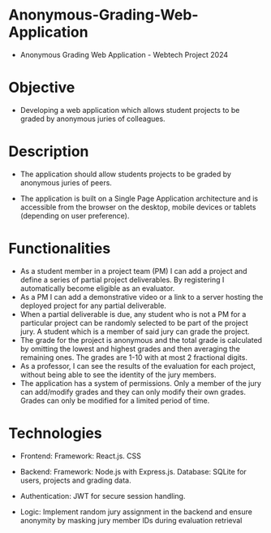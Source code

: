 # Anonymous-Grading-Web-Application
* Anonymous Grading Web Application - Webtech Project 2024

# Objective
* Developing a web application which allows student projects to be graded by anonymous juries of colleagues.

# Description
* The application should allow students projects to be graded by anonymous juries of peers.

* The application is built on a Single Page Application architecture and is accessible from the browser on the desktop, mobile devices or tablets (depending on user preference).

# Functionalities
* As a student member in a project team (PM) I can add a project and define a series of partial project deliverables. By registering I automatically become eligible as an evaluator.
* As a PM I can add a demonstrative video or a link to a server hosting the deployed project for any partial deliverable.
* When a partial deliverable is due, any student who is not a PM for a particular project can be randomly selected to be part of the project jury. A student which is a member of said jury can grade the project. 
* The grade for the project is anonymous and the total grade is calculated by omitting the lowest and highest grades and then averaging the remaining ones. The grades are 1-10 with at most 2 fractional digits.
* As a professor, I can see the results of the evaluation for each project, without being able to see the identity of the jury members.
* The application has a system of permissions. Only a member of the jury can add/modify grades and they can only modify their own grades. Grades can only be modified for a limited period of time.

# Technologies

* Frontend:
Framework: React.js.
CSS

* Backend:
Framework: Node.js with Express.js.
Database: SQLite for users, projects and grading data.

* Authentication:
JWT for secure session handling.

* Logic:
Implement random jury assignment in the backend and ensure anonymity by masking jury member IDs during evaluation retrieval
